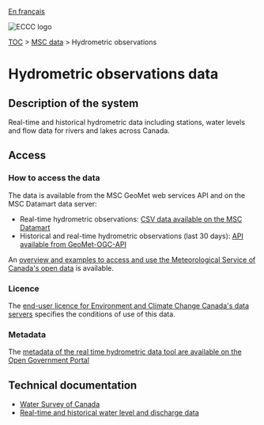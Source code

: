 [En français](readme_hydrometric_fr.md)

![ECCC logo](../../img_eccc-logo.png)

[TOC](../../readme_en.md) > [MSC data](../readme_en.md) > Hydrometric observations

# Hydrometric observations data

## Description of the system

Real-time and historical hydrometric data including stations, water levels and flow data for rivers and lakes across Canada.

## Access

### How to access the data

The data is available from the MSC GeoMet web services API and on the MSC Datamart data server:

* Real-time hydrometric observations: [CSV data available on the MSC Datamart](readme_hydrometric-datamart_en.md) 
* Historical and real-time hydrometric observations (last 30 days): [API available from GeoMet-OGC-API](../../msc-geomet/readme_en.md)

An [overview and examples to access and use the Meteorological Service of Canada's open data](../../usage/readme_en.md) is available.

### Licence

The [end-user licence for Environment and Climate Change Canada's data servers](../../licence/readme_en.md) specifies the conditions of use of this data.

### Metadata

The [metadata of the real time hydrometric data tool are available on the Open Government Portal](https://open.canada.ca/data/en/dataset/ef2161a8-b01d-4dfb-ad00-1a70f7c4073b)

## Technical documentation

* [Water Survey of Canada](https://www.canada.ca/en/environment-climate-change/services/water-overview/quantity/monitoring/survey.html)
* [Real-time and historical water level and discharge data](https://wateroffice.ec.gc.ca/)
